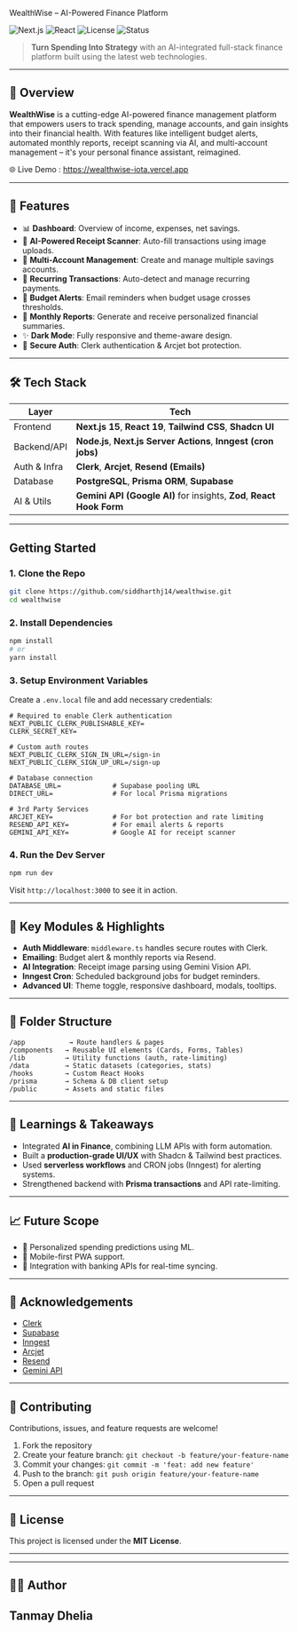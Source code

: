 WealthWise – AI-Powered Finance Platform

![Next.js](https://img.shields.io/badge/Next.js-15-blue)
![React](https://img.shields.io/badge/React-19-blue)
![License](https://img.shields.io/badge/license-MIT-green)
![Status](https://img.shields.io/badge/status-active-brightgreen)

> **Turn Spending Into Strategy** with an AI-integrated full-stack finance platform built using the latest web technologies.


---

## 🚀 Overview

**WealthWise** is a cutting-edge AI-powered finance management platform that empowers users to track spending, manage accounts, and gain insights into their financial health. With features like intelligent budget alerts, automated monthly reports, receipt scanning via AI, and multi-account management – it's your personal finance assistant, reimagined.

🌐 Live Demo : https://wealthwise-iota.vercel.app

---

## 🧠 Features

- 📊 **Dashboard**: Overview of income, expenses, net savings.
- 🧾 **AI-Powered Receipt Scanner**: Auto-fill transactions using image uploads.
- 💼 **Multi-Account Management**: Create and manage multiple savings accounts.
- 🔁 **Recurring Transactions**: Auto-detect and manage recurring payments.
- 🔔 **Budget Alerts**: Email reminders when budget usage crosses thresholds.
- 📅 **Monthly Reports**: Generate and receive personalized financial summaries.
- ✨ **Dark Mode**: Fully responsive and theme-aware design.
- 🔐 **Secure Auth**: Clerk authentication & Arcjet bot protection.

---

## 🛠️ Tech Stack

| Layer        | Tech                                                                 |
|--------------|----------------------------------------------------------------------|
| Frontend     | **Next.js 15**, **React 19**, **Tailwind CSS**, **Shadcn UI**        |
| Backend/API  | **Node.js**, **Next.js Server Actions**, **Inngest (cron jobs)**     |
| Auth & Infra | **Clerk**, **Arcjet**, **Resend (Emails)**                           |
| Database     | **PostgreSQL**, **Prisma ORM**, **Supabase**                         |
| AI & Utils   | **Gemini API (Google AI)** for insights, **Zod**, **React Hook Form**|

---

## Getting Started

### 1. Clone the Repo

```bash
git clone https://github.com/siddharthj14/wealthwise.git
cd wealthwise
```

### 2. Install Dependencies

```bash
npm install
# or
yarn install
```

### 3. Setup Environment Variables

Create a `.env.local` file and add necessary credentials:

```env
# Required to enable Clerk authentication
NEXT_PUBLIC_CLERK_PUBLISHABLE_KEY=
CLERK_SECRET_KEY=

# Custom auth routes
NEXT_PUBLIC_CLERK_SIGN_IN_URL=/sign-in
NEXT_PUBLIC_CLERK_SIGN_UP_URL=/sign-up

# Database connection
DATABASE_URL=             # Supabase pooling URL
DIRECT_URL=               # For local Prisma migrations

# 3rd Party Services
ARCJET_KEY=               # For bot protection and rate limiting
RESEND_API_KEY=           # For email alerts & reports
GEMINI_API_KEY=           # Google AI for receipt scanner

```

### 4. Run the Dev Server

```bash
npm run dev
```

Visit `http://localhost:3000` to see it in action.

---

## 🧪 Key Modules & Highlights

* **Auth Middleware**: `middleware.ts` handles secure routes with Clerk.
* **Emailing**: Budget alert & monthly reports via Resend.
* **AI Integration**: Receipt image parsing using Gemini Vision API.
* **Inngest Cron**: Scheduled background jobs for budget reminders.
* **Advanced UI**: Theme toggle, responsive dashboard, modals, tooltips.

---

## 📂 Folder Structure

```
/app           → Route handlers & pages
/components   → Reusable UI elements (Cards, Forms, Tables)
/lib          → Utility functions (auth, rate-limiting)
/data         → Static datasets (categories, stats)
/hooks        → Custom React Hooks
/prisma       → Schema & DB client setup
/public       → Assets and static files
```

---

## 🧠 Learnings & Takeaways

* Integrated **AI in Finance**, combining LLM APIs with form automation.
* Built a **production-grade UI/UX** with Shadcn & Tailwind best practices.
* Used **serverless workflows** and CRON jobs (Inngest) for alerting systems.
* Strengthened backend with **Prisma transactions** and API rate-limiting.

---

## 📈 Future Scope

* 🔮 Personalized spending predictions using ML.
* 📱 Mobile-first PWA support.
* 🏦 Integration with banking APIs for real-time syncing.

---

## 🙌 Acknowledgements

* [Clerk](https://clerk.dev/)
* [Supabase](https://supabase.com/)
* [Inngest](https://www.inngest.com/)
* [Arcjet](https://arcjet.com/)
* [Resend](https://resend.com/)
* [Gemini API](https://deepmind.google/technologies/gemini/)

---

## 🤝 Contributing

Contributions, issues, and feature requests are welcome!

1. Fork the repository
2. Create your feature branch: `git checkout -b feature/your-feature-name`
3. Commit your changes: `git commit -m 'feat: add new feature'`
4. Push to the branch: `git push origin feature/your-feature-name`
5. Open a pull request

---

## 📄 License

This project is licensed under the **MIT License**.

---



---

## 🙋‍♂️ Author

**Tanmay Dhelia**
---
